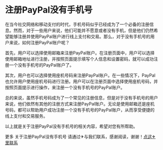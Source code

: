 # 注册PayPal没有手机号

在当今社交网络和移动支付的时代，手机号码似乎已经成为了一个必备的注册信息。然而，对于一些用户来说，他们可能并不愿意或者没有手机，但是他们仍然希望能够注册并使用PayPal账户进行线上支付和交易。那么，对于没有手机号的用户来说，如何注册PayPal账户呢？

首先，用户可以选择使用邮箱来注册PayPal账户。在注册页面中，用户可以选择使用邮箱地址进行注册，并按照页面提示填写个人信息和设置密码，就可以成功注册一个没有手机号的PayPal账户了。

其次，用户也可以选择使用座机号码来注册PayPal账户。在一些情况下，PayPal也允许用户使用座机号码进行注册。用户可以在注册页面中选择使用座机号码，并按照页面提示进行操作，来注册一个没有手机号的PayPal账户。

总的来说，虽然手机号码成为了一个常见的注册信息，但是对于没有手机号的用户来说，他们依然有其他的注册方式来注册PayPal账户。无论是使用邮箱还是座机号码，都可以帮助用户成功注册一个没有手机号的PayPal账户，从而享受便捷的线上支付和交易服务。

以上就是关于注册PayPal没有手机号的相关内容，希望对您有所帮助。

更多 关于注册PayPal没有手机号 请通过✈与我们联系，感谢阅读，谢谢！[点这✈里联系](https://www.k02.cc)